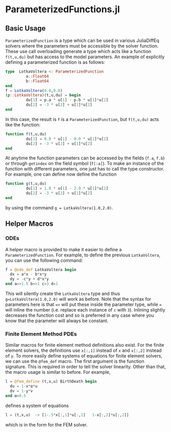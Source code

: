 # ParameterizedFunctions.jl

## Basic Usage

`ParameterizedFunction` is a type which can be used in various JuliaDiffEq solvers where
the parameters must be accessible by the solver function. These use call overloading
generate a type which acts like a function `f(t,u,du)` but has access to the model
parameters. An example of explicitly defining a parameterized function is as follows:

```julia
type  LotkaVoltera <: ParameterizedFunction
         a::Float64
         b::Float64
end
f = LotkaVoltera(0.0,0.0)
(p::LotkaVoltera)(t,u,du) = begin
         du[1] = p.a * u[1] - p.b * u[1]*u[2]
         du[2] = -3 * u[2] + u[1]*u[2]
end
```

In this case, the result is `f` is a `ParameterizedFunction`, but `f(t,u,du)` acts
like the function:

```julia
function f(t,u,du)
         du[1] = 0.0 * u[1] - 0.0 * u[1]*u[2]
         du[2] = -3 * u[2] + u[1]*u[2]
end
```

At anytime the function parameters can be accessed by the fields (`f.a`, `f.b`) or
through `getindex` on the field symbol (`f[:a]`). To make an instance of the function
with different parameters, one just has to call the type constructor.
For example, one can define now define the function

```julia
function g(t,u,du)
         du[1] = 1.0 * u[1] - 2.0 * u[1]*u[2]
         du[2] = -3 * u[2] + u[1]*u[2]
end
```

by using the command `g = LotkaVoltera(1.0,2.0)`.

## Helper Macros

### ODEs

A helper macro is provided to make it easier to define a `ParameterizedFunction`.
For example, to define the previous `LotkaVoltera`, you can use the following command:

```julia
f = @ode_def LotkaVoltera begin
  dx = a*x - b*x*y
  dy = -c*y + d*x*y
end a=>1.5 b=>1 c=3 d=1
```

This will silently create the `LotkaVoltera` type and thus `g=LotkaVoltera(1.0,2.0)`
will work as before. Note that the syntax for parameters here is that `=>` will
put these inside the parameter type, while `=` will inline the number (i.e. replace
each instance of `c` with `3`). Inlining slightly decreases the function cost and
so is preferred in any case where you know that the parameter will always be constant.

### Finite Element Method PDEs

Similar macros for finite element method definitions also exist. For the finite
element solvers, the definitions use `x[:,1]` instead of `x` and `x[:,2]` instead of `y`.
To more easily define systems of equations for finite element solvers, we can
use the `@fem_def` macro. The first argument is the function signature. This
is required in order to tell the solver linearity. Other than that, the macro
usage is similar to before. For example,

```julia
l = @fem_define (t,x,u) BirthDeath begin
  du = 1-x*α*u
  dv = 1-y*v
end α=0.5
```

defines a system of equations

```julia
l = (t,x,u)  -> [1-.5*x[:,1]*u[:,1]   1-x[:,2]*u[:,2]]
```

which is in the form for the FEM solver.
